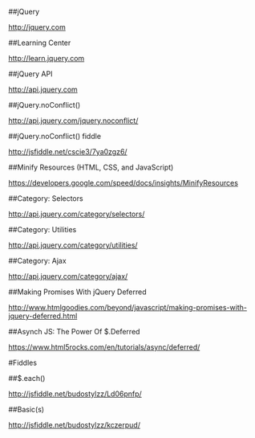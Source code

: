 
##jQuery

http://jquery.com

##Learning Center

http://learn.jquery.com

##jQuery API

http://api.jquery.com

##jQuery.noConflict()

http://api.jquery.com/jquery.noconflict/

##jQuery.noConflict() fiddle

http://jsfiddle.net/cscie3/7ya0zgz6/

##Minify Resources (HTML, CSS, and JavaScript)

https://developers.google.com/speed/docs/insights/MinifyResources

##Category: Selectors

http://api.jquery.com/category/selectors/

##Category: Utilities

http://api.jquery.com/category/utilities/

##Category: Ajax

http://api.jquery.com/category/ajax/

##Making Promises With jQuery Deferred

http://www.htmlgoodies.com/beyond/javascript/making-promises-with-jquery-deferred.html

##Asynch JS: The Power Of $.Deferred

https://www.html5rocks.com/en/tutorials/async/deferred/

#Fiddles

##$.each()

http://jsfiddle.net/budostylzz/Ld06pnfp/

##Basic(s)

http://jsfiddle.net/budostylzz/kczerpud/
